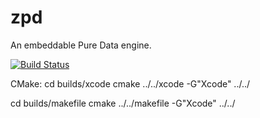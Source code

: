 # zpd
An embeddable Pure Data engine.

[![Build Status](https://travis-ci.org/pierreguillot/zpd.svg?branch=master)](https://travis-ci.org/pierreguillot/zpd)
  
CMake:
cd builds/xcode
cmake ../../xcode -G"Xcode" ../../

cd builds/makefile
cmake ../../makefile -G"Xcode" ../../
